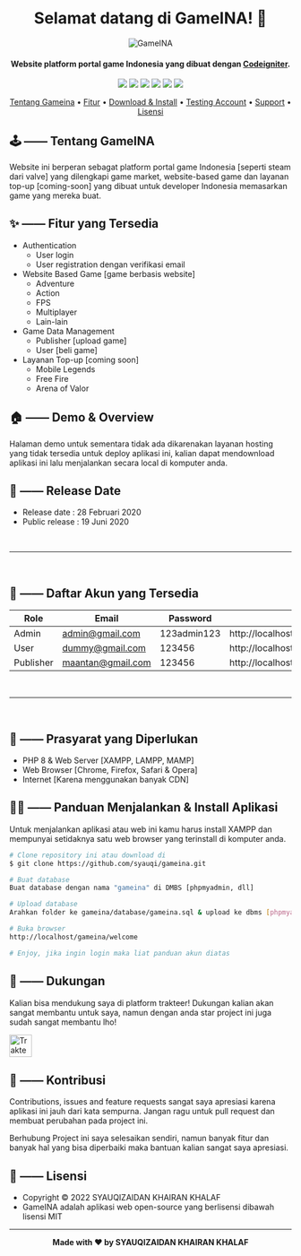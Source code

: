 <h1 align="center">Selamat datang di GameINA! 👋</h1>

<p align="center">
<img src="https://user-images.githubusercontent.com/46257169/172173142-bdc793c1-b6c3-49eb-865b-a51cab78dad3.png" alt="GameINA"/>
</p>

<p></p>
<h4 align="center">Website platform portal game Indonesia yang dibuat dengan <a href="https://codeigniter.com/" target="_blank">Codeigniter</a>.</h4>
<p></p>

<p align="center">
	<img src="https://img.shields.io/github/issues/Syauqizaidan/Learnify?style=flat-square">
	<img src="https://img.shields.io/github/stars/Syauqizaidan/Learnify?style=flat-square"> 
	<img src="https://img.shields.io/github/forks/Syauqizaidan/Learnify?style=flat-square">
	<img src="https://img.shields.io/github/license/Syauqizaidan/Learnify?style=flat-square">
	<img src="https://img.shields.io/badge/maintained%3F-no-red.svg?style=flat-square">
	<img src="https://img.shields.io/github/followers/syauqi.svg?style=flat-square&label=followers">
</p>

<p align="center">
  <a href="#tentang">Tentang Gameina</a> •
  <a href="#fitur">Fitur</a> •
  <a href="#download">Download & Install</a> •
  <a href="#account">Testing Account</a> •
  <a href="#support">Support</a> •
  <a href="#license">Lisensi</a>
</p>
 
<h2 id="tentang">🕹 —— Tentang GameINA</h2>
Website ini berperan sebagat platform portal game Indonesia [seperti steam dari valve] yang dilengkapi game market, website-based game dan layanan top-up [coming-soon] yang dibuat untuk developer Indonesia memasarkan game yang mereka buat.

<h2 id="fitur">✨ —— Fitur yang Tersedia</h2>

- Authentication
  - User login
  - User registration dengan verifikasi email
- Website Based Game [game berbasis website]
  - Adventure
  - Action
  - FPS
  - Multiplayer
  - Lain-lain
- Game Data Management
  - Publisher [upload game]
  - User [beli game]
- Layanan Top-up [coming soon]
  - Mobile Legends
  - Free Fire
  - Arena of Valor

## 🏠 —— Demo & Overview

Halaman demo untuk sementara tidak ada dikarenakan layanan hosting yang tidak tersedia untuk deploy aplikasi ini, kalian dapat mendownload aplikasi ini lalu menjalankan secara local di komputer anda.

## 📆 —— Release Date

- Release date : 28 Februari 2020
- Public release : 19 Juni 2020

<br>

---

<br>

<h2 id="account">🔑 —— Daftar Akun yang Tersedia</h2>

| Role      | Email             | Password    | URL                                        |
| --------- | ----------------- | ----------- | ------------------------------------------ |
| Admin     | admin@gmail.com   | 123admin123 | http://localhost/gameina/welcome/admin     |
| User      | dummy@gmail.com   | 123456      | http://localhost/gameina/welcome/          |
| Publisher | maantan@gmail.com | 123456      | http://localhost/gameina/welcome/publisher |

<br>

---

<br>

<h2 id="depedencies">💾 —— Prasyarat yang Diperlukan</h2>

- PHP 8 & Web Server [XAMPP, LAMPP, MAMP]
- Web Browser [Chrome, Firefox, Safari & Opera]
- Internet [Karena menggunakan banyak CDN]

<h2 id="download">🐱‍💻 —— Panduan Menjalankan & Install Aplikasi</h2>

Untuk menjalankan aplikasi atau web ini kamu harus install XAMPP dan mempunyai setidaknya satu web browser yang terinstall di komputer anda.

```bash
# Clone repository ini atau download di
$ git clone https://github.com/syauqi/gameina.git

# Buat database
Buat database dengan nama "gameina" di DMBS [phpmyadmin, dll]

# Upload database
Arahkan folder ke gameina/database/gameina.sql & upload ke dbms [phpmyadmin]

# Buka browser
http://localhost/gameina/welcome

# Enjoy, jika ingin login maka liat panduan akun diatas
```

<h2 id="support">💌 —— Dukungan</h2>

Kalian bisa mendukung saya di platform trakteer! Dukungan kalian akan sangat membantu untuk saya, namun dengan anda star project ini juga sudah sangat membantu lho!

<p></p>

<a href="https://trakteer.id/syaufy" target="_blank"><img id="wse-buttons-preview" src="https://cdn.trakteer.id/images/embed/trbtn-red-5.png" height="40" style="border:0px;height:40px;" alt="Trakteer Saya"></a>

<h2 id="kontribusi">🤝 —— Kontribusi</h2>

Contributions, issues and feature requests sangat saya apresiasi karena aplikasi ini jauh dari kata sempurna. Jangan ragu untuk pull request dan membuat perubahan pada project ini.

Berhubung Project ini saya selesaikan sendiri, namun banyak fitur dan banyak hal yang bisa diperbaiki maka bantuan kalian sangat saya apresiasi.

<h2 id="license">📝 —— Lisensi</h2>

- Copyright © 2022 SYAUQIZAIDAN KHAIRAN KHALAF
- GameINA adalah aplikasi web open-source yang berlisensi dibawah lisensi MIT

---

**<p align="center">Made with ❤️ by SYAUQIZAIDAN KHAIRAN KHALAF</p>**
